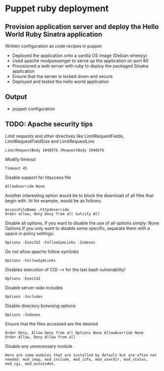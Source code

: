 Puppet ruby deployment
=============


Provision application server and deploy the Hello World Ruby Sinatra application
-------
Written configuration as code recipes in puppet

- Deployed the application onto a vanilla OS image (Debian wheezy)
- Used apache modpassenger to serve up the application on port 80
- Provisioned a web server with ruby to deploy the packaged Sinatra application
- Ensure that the server is locked down and secure
- Deployed and tested the hello world application



Output
-------------
- puppet configuration

TODO: Apache security tips
-------------
Limit requests and other directives like LimitRequestFields, LimitRequestFieldSize and LimitRequestLine

    LimitRequestBody 1048576 tRequestBody 1048576

Modify timeout

    Timeout 45

Disable support for htaccess file

    AllowOverride None

Another interesting option would be to block the download of all files that begin with .ht for example, would be as follows:

    AccessFileName .httpdoverride
    Order allow, deny Deny from all Satisfy All

Disable all options, If you want to disable the use of all options simply:
    None Options
If you only want to disable some specific, separate them with a space in policy settings:

    Options -ExecCGI -FollowSymLinks -Indexes

Do not allow apache follow symlinks

    Options -FollowSymLinks

Disables execution of CGI --> for the last bash vulnerability!

    Options -ExecCGI

Disable server-side includes

    Options -Includes

Disable directory browsing options

    Options -Indexes

Ensure that the files accessed are the desired

    Order Deny, Allow Deny from all Options None AllowOverride None
    Order Allow, Deny Allow from all

Disable any unnecessary module

    Here are some modules that are installed by default but are often not needed: mod_imap, mod_include, mod_info, mod_userdir, mod_status, mod_cgi, mod_autoindex.

